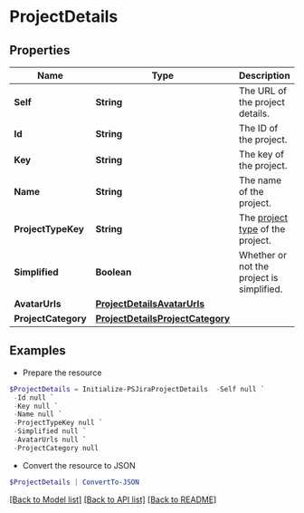 # ProjectDetails
## Properties

Name | Type | Description | Notes
------------ | ------------- | ------------- | -------------
**Self** | **String** | The URL of the project details. | [optional] [readonly] 
**Id** | **String** | The ID of the project. | [optional] 
**Key** | **String** | The key of the project. | [optional] [readonly] 
**Name** | **String** | The name of the project. | [optional] [readonly] 
**ProjectTypeKey** | **String** | The [project type](https://confluence.atlassian.com/x/GwiiLQ#Jiraapplicationsoverview-Productfeaturesandprojecttypes) of the project. | [optional] [readonly] 
**Simplified** | **Boolean** | Whether or not the project is simplified. | [optional] [readonly] 
**AvatarUrls** | [**ProjectDetailsAvatarUrls**](ProjectDetailsAvatarUrls.md) |  | [optional] 
**ProjectCategory** | [**ProjectDetailsProjectCategory**](ProjectDetailsProjectCategory.md) |  | [optional] 

## Examples

- Prepare the resource
```powershell
$ProjectDetails = Initialize-PSJiraProjectDetails  -Self null `
 -Id null `
 -Key null `
 -Name null `
 -ProjectTypeKey null `
 -Simplified null `
 -AvatarUrls null `
 -ProjectCategory null
```

- Convert the resource to JSON
```powershell
$ProjectDetails | ConvertTo-JSON
```

[[Back to Model list]](../README.md#documentation-for-models) [[Back to API list]](../README.md#documentation-for-api-endpoints) [[Back to README]](../README.md)

